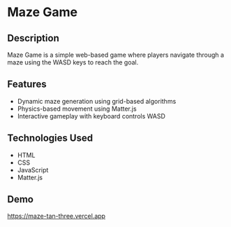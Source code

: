 # Maze Game

## Description

Maze Game is a simple web-based game where players navigate through a maze using the WASD keys to reach the goal.

## Features

- Dynamic maze generation using grid-based algorithms
- Physics-based movement using Matter.js
- Interactive gameplay with keyboard controls WASD

## Technologies Used

- HTML
- CSS
- JavaScript
- Matter.js

## Demo

https://maze-tan-three.vercel.app

